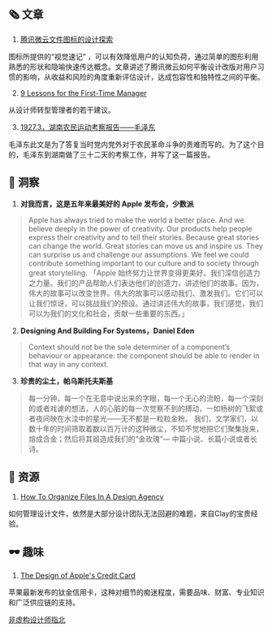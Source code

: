 ##  🗞 文章

1. [腾讯微云文件图标的设计探索](https://isux.tencent.com/articles/file-icon-evolution.html)

图标所提供的“视觉速记” ，可以有效降低用户的认知负荷，通过简单的图形利用熟悉的形状和隐喻快速传达概念。文章讲述了腾讯微云如何平衡设计改版对用户习惯的影响，从收益和风险的角度重新评估设计，达成包容性和独特性之间的平衡。

2. [9 Lessons for the First-Time Manager](https://99u.adobe.com/articles/62789/9-lessons-for-the-first-time-manager?ref=webdesignernews.com)

从设计师转型管理者的若干建议。

3. [1927.3，湖南农民运动考察报告——毛泽东](https://www.yuque.com/lollapallooza/maozedong/kw7r84)

毛泽东此文是为了答复当时党内党外对于农民革命斗争的责难而写的。为了这个目的，毛泽东到湖南做了三十二天的考察工作，并写了这一篇报告。

## 💬 洞察

1. **对我而言，这是五年来最美好的 Apple 发布会，少数派**

> Apple has always tried to make the world a better place. And we believe deeply in the power of creativity. Our products help people express their creativity and to tell their stories. Because great stories can change the world. Great stories can move us and inspire us. They can surprise us and challenge our assumptions. We feel we could contribute something important to our culture and to society through great storytelling. 「Apple 始终努力让世界变得更美好。我们深信创造力之力量。我们的产品帮助人们表达他们的创造力，讲述他们的故事。因为，伟大的故事可以改变世界。伟大的故事可以感动我们、激发我们。它们可以让我们惊讶，可以挑战我们的预设。通过讲述伟大的故事，我们感觉，我们可以为我们的文化和社会，贡献一些重要的东西。」

2. **Designing And Building For Systems，Daniel Eden**

> Context should not be the sole determiner of a component’s behaviour or appearance: the component should be able to render in that way in any context.

3. **珍贵的尘土，帕乌斯托夫斯基**

> 每一分钟，每一个在无意中说出来的字眼，每一个无心的流盼，每一个深刻的或者戏谑的想法，人的心脏的每一次觉察不到的搏动，一如杨树的飞絮或者夜间映在水洼中的星光——无不都是一粒粒金粉。 我们，文学家们，以数十年的时间筛取着数以百万计的这种微尘，不知不觉地把它们聚集拢来，熔成合金；然后将其锻造成我们的“金玫瑰”— 中篇小说、长篇小说或者长诗。

## 💎 资源

1. [How To Organize Files In A Design Agency](https://clay.global/news/how-to-organize-files-in-a-design-agency/)

如何管理设计文件，依然是大部分设计团队无法回避的难题，来自Clay的宝贵经验。

## 🕶 趣味

1. [The Design of Apple's Credit Card](https://www.arun.is/blog/apple-card/?ref=webdesignernews.com)

苹果最新发布的钛金信用卡，这种对细节的痴迷程度，需要品味、财富、专业知识和广泛供应链的支持。

[非虚构设计师指北](https://www.yuque.com/lynnete/design)